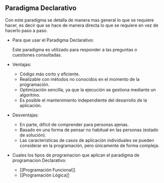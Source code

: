 ## Paradigma Declarativo

Con este paradigma se detalla de manera mas general lo que se requiere hacer, es decir que se hace de manera directa lo que se requiere en vez de hacerlo paso a paso.

- Para que usar el Paradigma Declarativo:
	
	Este paradigma es utilizado para responder a las preguntas o cuestiones consultadas.

- Ventajas:
	- Código más corto y eficiente.
	- Realizable con métodos no conocidos en el momento de la programación.
	- Optimización sencilla, ya que la ejecución se gestiona mediante un algoritmo.
	- Es posible el mantenimiento independiente del desarrollo de la aplicación.

- Desventajas:
	- En parte, difícil de comprender para personas ajenas.
	- Basado en una forma de pensar no habitual en las personas (estado de solución).
	- Las características de casos de aplicación individuales se pueden considerar en la programación, pero únicamente de forma compleja.

- Cuales los tipos de programacion que aplican el paradigma de programacion Declarativo:

	- [[Programación Funcional]]
	- [[Programación Lógica]]




